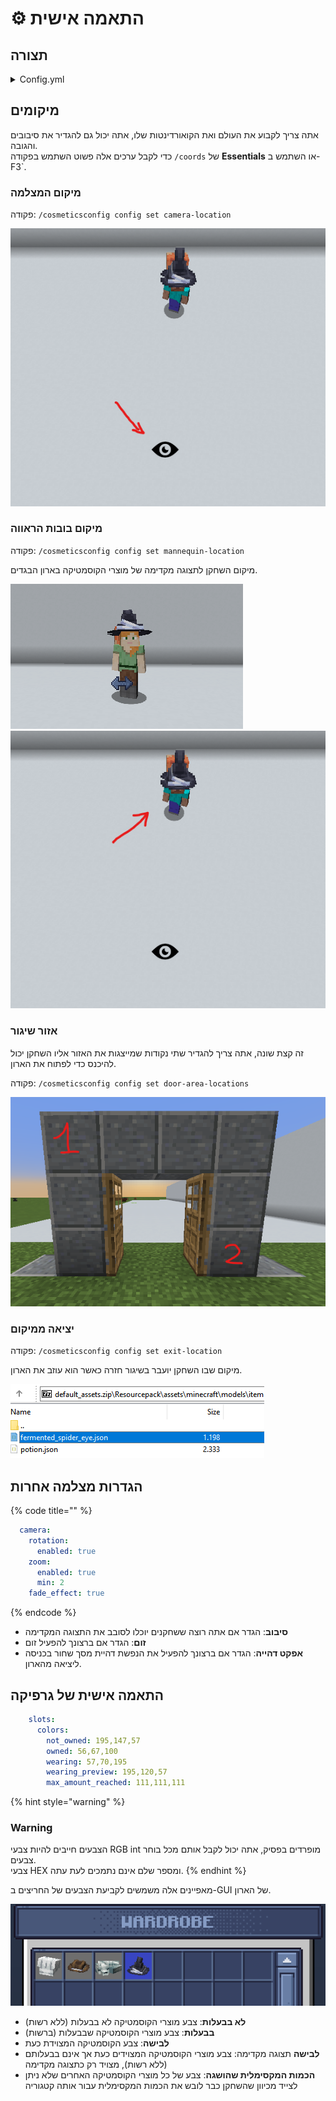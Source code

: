 # ⚙ התאמה אישית

## תצורה

<details>

<summary>Config.yml</summary>

{% code title="config.yml" %}
```yaml
wardrobe_room:
  camera:
    rotation:
      enabled: true
    zoom:
      enabled: true
      min: 2
    fade_effect: true
    location:
      world: flat
      x: 205
      y: -58.5
      z: 41
      yaw: 359.85
      pitch: 6.6
  mannequin:
    location:
      world: flat
      x: 204.5
      y: -60
      z: 45.5
      yaw: 180
      pitch: 0
  teleport_area:
    enter:
      world: flat
      pos1:
        x: 167
        y: -61
        z: 42
      pos2:
        x: 167
        y: -57
        z: 37
    exit_location:
      world: flat
      x: 164
      y: -60
      z: 40
      yaw: 98
      pitch: 10
```
{% endcode %}

</details>

## מיקומים

אתה צריך לקבוע את העולם ואת הקואורדינטות שלו, אתה יכול גם להגדיר את סיבובים והגובה.\
כדי לקבל ערכים אלה פשוט השתמש בפקודה `/coords` של **Essentials** או השתמש ב-F3`.

### מיקום המצלמה

פקודה: `/cosmeticsconfig config set camera-location`

![](<../.gitbook/assets/image (18).png>)

### מיקום בובות הראווה

פקודה: `/cosmeticsconfig config set mannequin-location`

מיקום השחקן לתצוגה מקדימה של מוצרי הקוסמטיקה בארון הבגדים.

![](<../.gitbook/assets/image (19).png>) ![](<../.gitbook/assets/image (8).png>)

### אזור שיגור

זה קצת שונה, אתה צריך להגדיר שתי נקודות שמייצגות את האזור אליו השחקן יכול להיכנס כדי לפתוח את הארון.

פקודה: `/cosmeticsconfig config set door-area-locations`

![](<../.gitbook/assets/image (13).png>)

### יציאה ממיקום

פקודה: `/cosmeticsconfig config set exit-location`

מיקום שבו השחקן יועבר בשיגור חזרה כאשר הוא עוזב את הארון.

![](<../.gitbook/assets/image (22).png>)

## הגדרות מצלמה אחרות

{% code title="" %}
```yaml
  camera:
    rotation:
      enabled: true
    zoom:
      enabled: true
      min: 2
    fade_effect: true
```
{% endcode %}

* **סיבוב**: הגדר אם אתה רוצה ששחקנים יוכלו לסובב את התצוגה המקדימה
* **זום**: הגדר אם ברצונך להפעיל זום
* **אפקט דהייה**: הגדר אם ברצונך להפעיל את הנפשת דהיית מסך שחור בכניסה ליציאה מהארון.

## התאמה אישית של גרפיקה

```yaml
    slots:
      colors:
        not_owned: 195,147,57
        owned: 56,67,100
        wearing: 57,70,195
        wearing_preview: 195,120,57
        max_amount_reached: 111,111,111
```

{% hint style="warning" %}
### Warning

הצבעים חייבים להיות צבעי RGB int מופרדים בפסיק, אתה יכול לקבל אותם מכל בוחר צבעים.\
צבעי HEX ומספר שלם אינם נתמכים לעת עתה.
{% endhint %}

מאפיינים אלה משמשים לקביעת הצבעים של החריצים ב-GUI של הארון.

![](<../.gitbook/assets/image (3).png>)

* **לא בבעלות**: צבע מוצרי הקוסמטיקה לא בבעלות (ללא רשות)
* **בבעלות**: צבע מוצרי הקוסמטיקה שבבעלות (ברשות)
* **לבישה**: צבע הקוסמטיקה המצוידת כעת
* **לבישה** תצוגה מקדימה: צבע מוצרי הקוסמטיקה המצוידים כעת אך אינם בבעלותם (ללא רשות), מצויד רק כתצוגה מקדימה&#x20;
* **הכמות המקסימלית שהושגה**: צבע של כל מוצרי הקוסמטיקה האחרים שלא ניתן לצייד מכיוון שהשחקן כבר לובש את הכמות המקסימלית עבור אותה קטגוריה&#x20;

